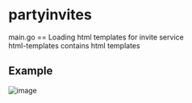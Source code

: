 # partyinvites
main.go == Loading html templates for invite service    
html-templates contains html templates 
## Example
![image](https://user-images.githubusercontent.com/86295099/220124690-ab5d32fe-ac38-4078-9e68-fa79e9d748a7.png)
